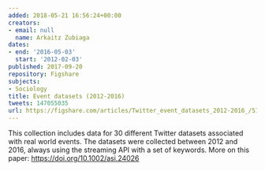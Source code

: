 ```yaml
---
added: 2018-05-21 16:56:24+00:00
creators:
- email: null
  name: Arkaitz Zubiaga
dates:
- end: '2016-05-03'
  start: '2012-02-03'
published: 2017-09-20
repository: Figshare
subjects:
- Sociology
title: Event datasets (2012-2016)
tweets: 147055035
url: https://figshare.com/articles/Twitter_event_datasets_2012-2016_/5100460
---
```


This collection includes data for 30 different Twitter datasets associated with real world events. The datasets were collected between 2012 and 2016, always using the streaming API with a set of keywords. More on this paper: https://doi.org/10.1002/asi.24026

